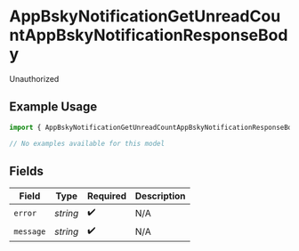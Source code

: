 # AppBskyNotificationGetUnreadCountAppBskyNotificationResponseBody

Unauthorized

## Example Usage

```typescript
import { AppBskyNotificationGetUnreadCountAppBskyNotificationResponseBody } from "bluesky/models/errors";

// No examples available for this model
```

## Fields

| Field              | Type               | Required           | Description        |
| ------------------ | ------------------ | ------------------ | ------------------ |
| `error`            | *string*           | :heavy_check_mark: | N/A                |
| `message`          | *string*           | :heavy_check_mark: | N/A                |